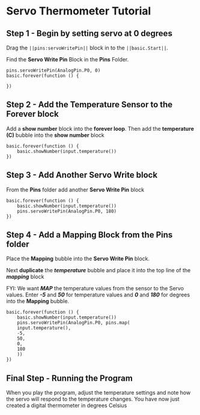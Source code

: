 # Servo Thermometer Tutorial


## Step 1 - Begin by setting servo at 0 degrees
Drag the ``||pins:servoWritePin||`` block in to the ``||basic.Start||``.

Find the **Servo Write Pin** Block in the **Pins** Folder.

```blocks
pins.servoWritePin(AnalogPin.P0, 0)
basic.forever(function () {
	
})
```
## Step 2 - Add the Temperature Sensor to the **Forever** block
Add a **show number** block into the **forever loop**.
Then add the **temperature (C)** bubble into the **show number** block

```blocks
basic.forever(function () {
    basic.showNumber(input.temperature())
})
```

## Step 3 - Add Another Servo Write block

From the **Pins** folder add another **Servo Write Pin** block 
```blocks
basic.forever(function () {
    basic.showNumber(input.temperature())
    pins.servoWritePin(AnalogPin.P0, 180)
})
```

## Step 4 - Add a Mapping Block from the Pins folder
Place the **Mapping** bubble into the **Servo Write Pin** block.

Next **duplicate** the **_temperature_** bubble and place it into the top line of the **_mapping_** block

FYI: We want **_MAP_** the temperature values from the sensor to the Servo values.
Enter **_-5_** and **_50_** for temperature values and **_0_** and **_180_** for degrees into the **Mapping** bubble.


```blocks
basic.forever(function () {
    basic.showNumber(input.temperature())
    pins.servoWritePin(AnalogPin.P0, pins.map(
    input.temperature(),
    -5,
    50,
    0,
    180
    ))
})

```

## Final Step - Running the Program
When you play the program, adjust the temperature settings and note how the servo will respond to the temperature changes.
You have now just created a digital thermometer in degrees Celsius